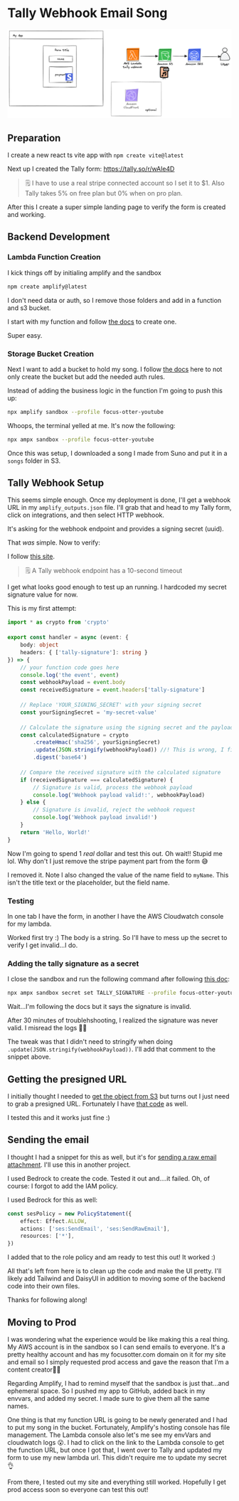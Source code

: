 # Tally Webhook Email Song

![arch diagram](./readmeImages/tally-webhook-song-email-arch.png)

## Preparation

I create a new react ts vite app with `npm create vite@latest`

Next up I created the Tally form: https://tally.so/r/wAle4D

> 🗒️ I have to use a real stripe connected account so I set it to $1. Also Tally takes 5% on free plan but 0% when on pro plan.

After this I create a super simple landing page to verify the form is created and working.

## Backend Development

### Lambda Function Creation

I kick things off by initialing amplify and the sandbox

```sh
npm create amplify@latest
```

I don't need data or auth, so I remove those folders and add in a function and s3 bucket.

I start with my function and follow [the docs](https://docs.amplify.aws/react/build-a-backend/functions/set-up-function/) to create one.

Super easy.

### Storage Bucket Creation

Next I want to add a bucket to hold my song. I follow [the docs](https://docs.amplify.aws/react/build-a-backend/storage/authorization/) here to not only create the bucket but add the needed auth rules.

Instead of adding the business logic in the function I'm going to push this up:

```sh
npx amplify sandbox --profile focus-otter-youtube
```

Whoops, the terminal yelled at me. It's now the following:

```sh
npx ampx sandbox --profile focus-otter-youtube
```

Once this was setup, I downloaded a song I made from Suno and put it in a `songs` folder in S3.

## Tally Webhook Setup

This seems simple enough. Once my deployment is done, I'll get a webhook URL in my `amplify_outputs.json` file. I'll grab that and head to my Tally form, click on integrations, and then select HTTP webhook.

It's asking for the webhook endpoint and provides a signing secret (uuid).

That _was_ simple. Now to verify:

I follow [this site](https://tally.so/help/webhooks).

> 🗒️ A Tally webhook endpoint has a 10-second timeout

I get what looks good enough to test up an running. I hardcoded my secret signature value for now.

This is my first attempt:

```ts
import * as crypto from 'crypto'

export const handler = async (event: {
	body: object
	headers: { ['tally-signature']: string }
}) => {
	// your function code goes here
	console.log('the event', event)
	const webhookPayload = event.body
	const receivedSignature = event.headers['tally-signature']

	// Replace 'YOUR_SIGNING_SECRET' with your signing secret
	const yourSigningSecret = 'my-secret-value'

	// Calculate the signature using the signing secret and the payload
	const calculatedSignature = crypto
		.createHmac('sha256', yourSigningSecret)
		.update(JSON.stringify(webhookPayload)) //! This is wrong, I figure it out later. No need to stringify
		.digest('base64')

	// Compare the received signature with the calculated signature
	if (receivedSignature === calculatedSignature) {
		// Signature is valid, process the webhook payload
		console.log('Webhook payload valid!:', webhookPayload)
	} else {
		// Signature is invalid, reject the webhook request
		console.log('Webhook payload invalid!')
	}
	return 'Hello, World!'
}
```

Now I'm going to spend 1 _real_ dollar and test this out. Oh wait!! Stupid me lol. Why don't I just remove the stripe payment part from the form 😅

I removed it. Note I also changed the value of the name field to `myName`. This isn't the title text or the placeholder, but the field name.

### Testing

In one tab I have the form, in another I have the AWS Cloudwatch console for my lambda.

Worked first try :) The body is a string. So I'll have to mess up the secret to verify I get invalid...I do.

### Adding the tally signature as a secret

I close the sandbox and run the following command after following [this doc](https://docs.amplify.aws/react/deploy-and-host/fullstack-branching/secrets-and-vars/#local-environment):

```sh
npx ampx sandbox secret set TALLY_SIGNATURE --profile focus-otter-youtube
```

Wait...I'm following the docs but it says the signature is invalid.

After 30 minutes of troublehshooting, I realized the signature was never valid. I misread the logs 🤦‍♂️

The tweak was that I didn't need to stringify when doing `.update(JSON.stringify(webhookPayload))`. I'll add that comment to the snippet above.

## Getting the presigned URL

I initially thought I needed to [get the object from S3](https://github.com/mtliendo/simple-stripe-checkout/blob/main/amplify/functions/stripe-checkout/helpers/getObjectFromS3.ts) but turns out I just need to grab a presigned URL. Fortunately I have [that code](https://github.com/mtliendo/fullstack-ticketer/blob/main/amplify/customResources/functions/utils/saveImageAndReturnSignedURL.ts#L28-L38) as well.

I tested this and it works just fine :)

## Sending the email

I thought I had a snippet for this as well, but it's for [sending a raw email attachment](https://github.com/mtliendo/simple-stripe-checkout/blob/ed0b7d67365741f1b4fcb1c1878dcca277e40ae1/amplify/functions/stripe-checkout/helpers/sendSESEmailWithAttachment.ts#L4). I'll use this in another project.

I used Bedrock to create the code. Tested it out and....it failed. Oh, of course: I forgot to add the IAM policy.

I used Bedrock for this as well:

```ts
const sesPolicy = new PolicyStatement({
	effect: Effect.ALLOW,
	actions: ['ses:SendEmail', 'ses:SendRawEmail'],
	resources: ['*'],
})
```

I added that to the role policy and am ready to test this out!
It worked :)

All that's left from here is to clean up the code and make the UI pretty. I'll likely add Tailwind and DaisyUI in addition to moving some of the backend code into their own files.

Thanks for following along!

## Moving to Prod

I was wondering what the experience would be like making this a real thing. My AWS account is in the sandbox so I can send emails to everyone. It's a pretty healthy account and has my focusotter.com domain on it for my site and email so I simply requested prod access and gave the reason that I'm a content creator🤷‍♂️

Regarding Amplify, I had to remind myself that the sandbox is just that...and ephemeral space. So I pushed my app to GitHub, added back in my envvars, and added my secret. I made sure to give them all the same names.

One thing is that my function URL is going to be newly generated and I had to put my song in the bucket. Fortunately, Amplify's hosting console has file management. The Lambda console also let's me see my envVars and cloudwatch logs 😮. I had to click on the link to the Lambda console to get the function URL, but once I got that, I went over to Tally and updated my form to use my new lambda url. This didn't require me to update my secret 👌

From there, I tested out my site and everything still worked. Hopefully I get prod access soon so everyone can test this out!
